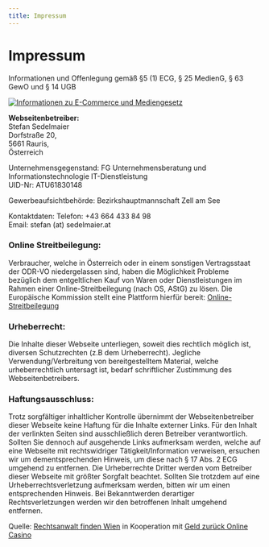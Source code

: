 ```yaml
---
title: Impressum
---
```


# Impressum

Informationen und Offenlegung gemäß §5 (1) ECG, § 25 MedienG, § 63 GewO und § 14 UGB

<a href="https://www.wkoecg.at/Web/Ecg.aspx?FirmaID=cbf16d08-ffb5-483e-b196-b4769b38dd55" target="_blank">
    <img src="https://www.wkoecg.at/Web/Library/img/ecg.gif" style="border:0px" alt="Informationen zu E-Commerce und Mediengesetz">
</a>

**Webseitenbetreiber:**  
Stefan Sedelmaier  
Dorfstraße 20,  
5661 Rauris,  
Österreich  

Unternehmensgegenstand: FG Unternehmensberatung und Informationstechnologie IT-Dienstleistung  
UID-Nr: ATU61830148

Gewerbeaufsichtbehörde: Bezirkshauptmannschaft Zell am See

Kontaktdaten:
Telefon: +43 664 433 84 98  
Email: stefan (at) sedelmaier.at

### Online Streitbeilegung: 
Verbraucher, welche in Österreich oder in einem sonstigen Vertragsstaat der 
ODR-VO niedergelassen sind, haben die Möglichkeit Probleme bezüglich dem 
entgeltlichen Kauf von Waren oder Dienstleistungen im Rahmen einer 
Online-Streitbeilegung (nach OS, AStG) zu lösen. Die Europäische Kommission 
stellt eine Plattform hierfür bereit: [Online-Streitbeilegung](https://ec.europa.eu/consumers/odr)

### Urheberrecht: 
Die Inhalte dieser Webseite unterliegen, soweit dies rechtlich möglich ist, 
diversen Schutzrechten (z.B dem Urheberrecht). Jegliche Verwendung/Verbreitung 
von bereitgestelltem Material, welche urheberrechtlich untersagt ist, bedarf 
schriftlicher Zustimmung des Webseitenbetreibers.

### Haftungsausschluss: 
Trotz sorgfältiger inhaltlicher Kontrolle übernimmt der Webseitenbetreiber 
dieser Webseite keine Haftung für die Inhalte externer Links. Für den Inhalt 
der verlinkten Seiten sind ausschließlich deren Betreiber verantwortlich. 
Sollten Sie dennoch auf ausgehende Links aufmerksam werden, welche auf eine 
Webseite mit rechtswidriger Tätigkeit/Information verweisen, ersuchen wir um 
dementsprechenden Hinweis, um diese nach § 17 Abs. 2 ECG umgehend zu entfernen.
Die Urheberrechte Dritter werden vom Betreiber dieser Webseite mit größter 
Sorgfalt beachtet. Sollten Sie trotzdem auf eine Urheberrechtsverletzung 
aufmerksam werden, bitten wir um einen entsprechenden Hinweis. Bei Bekanntwerden 
derartiger Rechtsverletzungen werden wir den betroffenen Inhalt umgehend 
entfernen.

Quelle: [Rechtsanwalt finden Wien](https://fairesrecht.at/anwalt/ort/Wien/1) in 
Kooperation mit [Geld zurück Online Casino](https://fairesspiel.at/)
